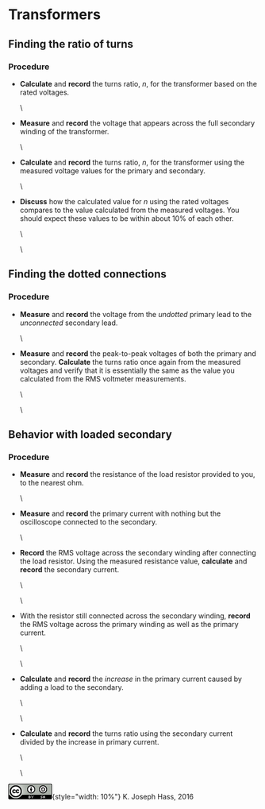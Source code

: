 # Transformers

## Finding the ratio of turns

### Procedure

-   **Calculate** and **record** the turns ratio, *n*, for the transformer
    based on the rated voltages.

    \ 

-   **Measure** and **record** the voltage that appears across the full
    secondary winding of the transformer.

    \ 

-   **Calculate** and **record** the turns ratio, *n*, for the transformer
    using the measured voltage values for the primary and secondary.

    \ 

-   **Discuss** how the calculated value for *n* using the rated voltages
    compares to the value calculated from the measured voltages. You should
    expect these values to be within about 10% of each other.

    \ 

    \ 

## Finding the dotted connections

### Procedure

-   **Measure** and **record** the voltage from the *undotted* primary lead to
    the *unconnected* secondary lead.

    \ 

-   **Measure** and **record** the peak-to-peak voltages of both the primary
    and secondary. **Calculate** the turns ratio once again from the measured
    voltages and verify that it is essentially the same as the value you
    calculated from the RMS voltmeter measurements.

    \ 

    \ 

## Behavior with loaded secondary

### Procedure

-   **Measure** and **record** the resistance of the load resistor provided to
    you, to the nearest ohm.

    \ 

-   **Measure** and **record** the primary current with nothing but the
    oscilloscope connected to the secondary.

    \ 

-   **Record** the RMS voltage across the secondary winding after connecting
    the load resistor. Using the measured resistance value, **calculate** and
    **record** the secondary current.

    \ 

    \ 

-   With the resistor still connected across the secondary winding, **record**
    the RMS voltage across the primary winding as well as the primary current.

    \ 

    \ 

-   **Calculate** and **record** the *increase* in the primary current caused
    by adding a load to the secondary.

    \ 

    \ 

-   **Calculate** and **record** the turns ratio using the secondary current
    divided by the increase in primary current.

    \ 

    \ 


!["Creative Commons Attribution ShareAlike License"](images/CC_BY_SA_40.png){style="width: 10%"} K. Joseph Hass, 2016
